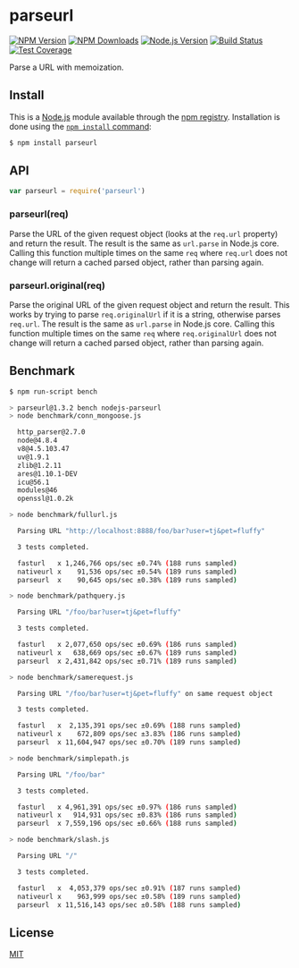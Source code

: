 # parseurl

[![NPM Version][npm-image]][npm-url]
[![NPM Downloads][downloads-image]][downloads-url]
[![Node.js Version][node-version-image]][node-version-url]
[![Build Status][travis-image]][travis-url]
[![Test Coverage][coveralls-image]][coveralls-url]

Parse a URL with memoization.

## Install

This is a [Node.js](https://nodejs.org/en/) module available through the
[npm registry](https://www.npmjs.com/). Installation is done using the
[`npm install` command](https://docs.npmjs.com/getting-started/installing-npm-packages-locally):

```sh
$ npm install parseurl
```

## API

```js
var parseurl = require('parseurl')
```

### parseurl(req)

Parse the URL of the given request object (looks at the `req.url` property)
and return the result. The result is the same as `url.parse` in Node.js core.
Calling this function multiple times on the same `req` where `req.url` does
not change will return a cached parsed object, rather than parsing again.

### parseurl.original(req)

Parse the original URL of the given request object and return the result.
This works by trying to parse `req.originalUrl` if it is a string, otherwise
parses `req.url`. The result is the same as `url.parse` in Node.js core.
Calling this function multiple times on the same `req` where `req.originalUrl`
does not change will return a cached parsed object, rather than parsing again.

## Benchmark

```bash
$ npm run-script bench

> parseurl@1.3.2 bench nodejs-parseurl
> node benchmark/conn_mongoose.js

  http_parser@2.7.0
  node@4.8.4
  v8@4.5.103.47
  uv@1.9.1
  zlib@1.2.11
  ares@1.10.1-DEV
  icu@56.1
  modules@46
  openssl@1.0.2k

> node benchmark/fullurl.js

  Parsing URL "http://localhost:8888/foo/bar?user=tj&pet=fluffy"

  3 tests completed.

  fasturl   x 1,246,766 ops/sec ±0.74% (188 runs sampled)
  nativeurl x    91,536 ops/sec ±0.54% (189 runs sampled)
  parseurl  x    90,645 ops/sec ±0.38% (189 runs sampled)

> node benchmark/pathquery.js

  Parsing URL "/foo/bar?user=tj&pet=fluffy"

  3 tests completed.

  fasturl   x 2,077,650 ops/sec ±0.69% (186 runs sampled)
  nativeurl x   638,669 ops/sec ±0.67% (189 runs sampled)
  parseurl  x 2,431,842 ops/sec ±0.71% (189 runs sampled)

> node benchmark/samerequest.js

  Parsing URL "/foo/bar?user=tj&pet=fluffy" on same request object

  3 tests completed.

  fasturl   x  2,135,391 ops/sec ±0.69% (188 runs sampled)
  nativeurl x    672,809 ops/sec ±3.83% (186 runs sampled)
  parseurl  x 11,604,947 ops/sec ±0.70% (189 runs sampled)

> node benchmark/simplepath.js

  Parsing URL "/foo/bar"

  3 tests completed.

  fasturl   x 4,961,391 ops/sec ±0.97% (186 runs sampled)
  nativeurl x   914,931 ops/sec ±0.83% (186 runs sampled)
  parseurl  x 7,559,196 ops/sec ±0.66% (188 runs sampled)

> node benchmark/slash.js

  Parsing URL "/"

  3 tests completed.

  fasturl   x  4,053,379 ops/sec ±0.91% (187 runs sampled)
  nativeurl x    963,999 ops/sec ±0.58% (189 runs sampled)
  parseurl  x 11,516,143 ops/sec ±0.58% (188 runs sampled)
```

## License

  [MIT](LICENSE)

[npm-image]: https://img.shields.io/npm/v/parseurl.svg
[npm-url]: https://npmjs.org/package/parseurl
[node-version-image]: https://img.shields.io/node/v/parseurl.svg
[node-version-url]: https://nodejs.org/en/download/
[travis-image]: https://img.shields.io/travis/pillarjs/parseurl/master.svg
[travis-url]: https://travis-ci.org/pillarjs/parseurl
[coveralls-image]: https://img.shields.io/coveralls/pillarjs/parseurl/master.svg
[coveralls-url]: https://coveralls.io/r/pillarjs/parseurl?branch=master
[downloads-image]: https://img.shields.io/npm/dm/parseurl.svg
[downloads-url]: https://npmjs.org/package/parseurl
